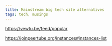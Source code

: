 ```yaml
---
title: Mainstream big tech site alternatives
tags: tech, musings
---
```




https://yewtu.be/feed/popular

https://joinpeertube.org/instances#instances-list